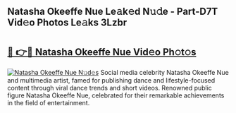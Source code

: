 ## Natasha Okeeffe Nue Le𝚊k𝚎d N𝚞𝚍e - Part-D7T Vid𝚎o Photos Le𝚊ks 3Lzbr

# <h2><a href="http://fb2pbl.evod.top/?m=Natasha+Okeeffe+Nue">🔗 👉🔴 Natasha Okeeffe Nue Vid𝚎o Ph𝚘t𝚘s</a></h2>

[![Natasha Okeeffe Nue N𝚞d𝚎s](https://i.imgur.com/8V9OHl7.gif)](http://fb2pbl.evod.top/?m=Natasha+Okeeffe+Nue)
Social media celebrity Natasha Okeeffe Nue and multimedia artist, famed for publishing dance and lifestyle-focused content through viral dance trends and short videos. Renowned public figure Natasha Okeeffe Nue, celebrated for their remarkable achievements in the field of entertainment. 
